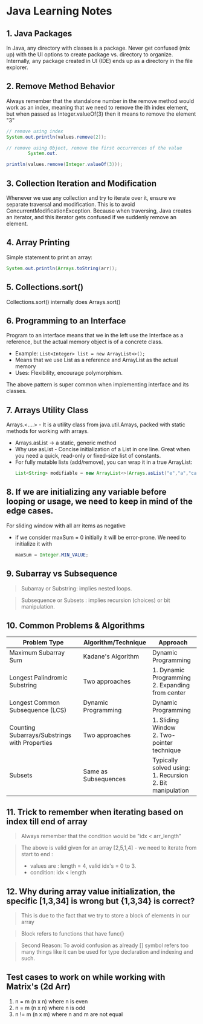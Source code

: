 # Java Learning Notes

## 1. Java Packages

In Java, any directory with classes is a package. Never get confused (mix up) with the UI options to create package vs.
directory to organize. Internally, any package created in UI (IDE) ends up as a directory in the file explorer.

## 2. Remove Method Behavior

Always remember that the standalone number in the remove method would work as an index, meaning that we need to remove
the ith index element, but when passed as Integer.valueOf(3) then it means to remove the element "3"

```java
// remove using index
System.out.println(values.remove(2));

// remove using Object, remove the first occurrences of the value
        System.out.

println(values.remove(Integer.valueOf(3)));
```

## 3. Collection Iteration and Modification

Whenever we use any collection and try to iterate over it, ensure we separate traversal and modification. This is to
avoid ConcurrentModificationException. Because when traversing, Java creates an iterator, and this iterator gets
confused if we suddenly remove an element.

## 4. Array Printing

Simple statement to print an array:

```java
System.out.println(Arrays.toString(arr));
```

## 5. Collections.sort()

Collections.sort() internally does Arrays.sort()

## 6. Programming to an Interface

Program to an interface means that we in the left use the Interface as a reference, but the actual memory object is of a
concrete class.

- Example: `List<Integer> list = new ArrayList<>();`
- Means that we use List as a reference and ArrayList as the actual memory
- Uses: Flexibility, encourage polymorphism.

The above pattern is super common when implementing interface and its classes.

## 7. Arrays Utility Class

Arrays.<....> - It is a utility class from java.util.Arrays, packed with static methods for working with arrays.

- Arrays.asList -> a static, generic method
- Why use asList - Concise initialization of a List in one line. Great when you need a quick, read-only or fixed-size
  list of constants.
- For fully mutable lists (add/remove), you can wrap it in a true ArrayList:
  ```java
  List<String> modifiable = new ArrayList<>(Arrays.asList("e","a","cab","bob"));
  ```

## 8. If we are initializing any variable before looping or usage, we need to keep in mind of the edge cases.

For sliding window with all arr items as negative

- if we consider maxSum = 0 initially it will be error-prone. We need
  to initialize it with

  ```java
  maxSum = Integer.MIN_VALUE;
  ```

## 9. Subarray vs Subsequence

> Subarray or Substring:
> implies nested loops.

> Subsequence or Subsets :
> implies recursion (choices) or bit manipulation.

## 10. Common Problems & Algorithms

| Problem Type                                  | Algorithm/Technique  | Approach                                                       |
|-----------------------------------------------|----------------------|----------------------------------------------------------------|  
| Maximum Subarray Sum                          | Kadane's Algorithm   | Dynamic Programming                                            |
| Longest Palindromic Substring                 | Two approaches       | 1. Dynamic Programming<br>2. Expanding from center             |
| Longest Common Subsequence (LCS)              | Dynamic Programming  | Dynamic Programming                                            |
| Counting Subarrays/Substrings with Properties | Two approaches       | 1. Sliding Window<br>2. Two-pointer technique                  |
| Subsets                                       | Same as Subsequences | Typically solved using:<br>1. Recursion<br>2. Bit manipulation |

## 11. Trick to remember when iterating based on index till end of array

> Always remember that the condition would be "idx < arr_length"

> The above is valid given for an array [2,5,1,4] - we need to iterate from start to end :
> - values are : length = 4, valid idx's = 0 to 3.
> - condition: idx < length

## 12. Why during array value initialization, the specific [1,3,34] is wrong but {1,3,34} is correct?

> This is due to the fact that we try to store a block of elements in our array

> Block refers to functions that have func{}

> Second Reason: To avoid confusion as already [] symbol refers too many things like it can be used for type declaration
> and indexing and such.

## Test cases to work on while working with Matrix's (2d Arr)

1. n = m (n x n) where n is even
2. n = m (n x n) where n is odd
3. n != m (n x m) where n and m are not equal